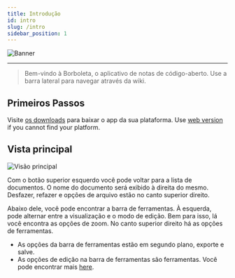 ```yaml
---
title: Introdução
id: intro
slug: /intro
sidebar_position: 1
---
```


![Banner](/img/banner.png)

---

> Bem-vindo à Borboleta, o aplicativo de notas de código-aberto.
> Use a barra lateral para navegar através da wiki.

## Primeiros Passos

Visite [os downloads](/downloads) para baixar o app da sua plataforma.
Use [web version](https://v2.butterfly.linwood.dev) if you cannot find your platform.

## Vista principal

![Visão principal](main.png)

Com o botão superior esquerdo você pode voltar para a lista de documentos. O nome do documento será exibido à direita do mesmo. Desfazer, refazer e opções de arquivo estão no canto superior direito.

Abaixo dele, você pode encontrar a barra de ferramentas. À esquerda, pode alternar entre a visualização e o modo de edição. Bem para isso, lá você encontra as opções de zoom. No canto superior direito há as opções de ferramentas.

- As opções da barra de ferramentas estão em segundo plano, exporte e salve.
- As opções de edição na barra de ferramentas são ferramentas. Você pode encontrar mais [here](background).
